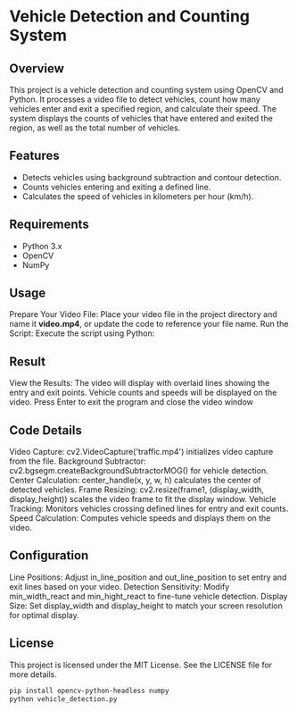 # Vehicle Detection and Counting System

## Overview

This project is a vehicle detection and counting system using OpenCV and Python. It processes a video file to detect vehicles, count how many vehicles enter and exit a specified region, and calculate their speed. The system displays the counts of vehicles that have entered and exited the region, as well as the total number of vehicles.

## Features

- Detects vehicles using background subtraction and contour detection.
- Counts vehicles entering and exiting a defined line.
- Calculates the speed of vehicles in kilometers per hour (km/h).


## Requirements

- Python 3.x
- OpenCV
- NumPy


## Usage
Prepare Your Video File: Place your video file in the project directory and name it <b>video.mp4</b>, or update the code to reference your file name.
Run the Script: Execute the script using Python:


## Result
View the Results: The video will display with overlaid lines showing the entry and exit points. Vehicle counts and speeds will be displayed on the video. Press Enter to exit the program and close the video window

## Code Details
Video Capture: cv2.VideoCapture('traffic.mp4') initializes video capture from the file.
Background Subtractor: cv2.bgsegm.createBackgroundSubtractorMOG() for vehicle detection.
Center Calculation: center_handle(x, y, w, h) calculates the center of detected vehicles.
Frame Resizing: cv2.resize(frame1, (display_width, display_height)) scales the video frame to fit the display window.
Vehicle Tracking: Monitors vehicles crossing defined lines for entry and exit counts.
Speed Calculation: Computes vehicle speeds and displays them on the video.

## Configuration

Line Positions: Adjust in_line_position and out_line_position to set entry and exit lines based on your video.
Detection Sensitivity: Modify min_width_react and min_hight_react to fine-tune vehicle detection.
Display Size: Set display_width and display_height to match your screen resolution for optimal display.


## License
This project is licensed under the MIT License. See the LICENSE file for more details.


```bash
pip install opencv-python-headless numpy
python vehicle_detection.py







    


